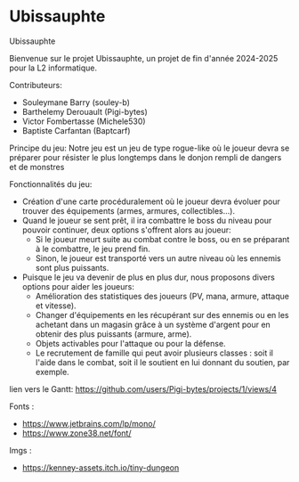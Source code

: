 # Ubissauphte
Ubissauphte

Bienvenue sur le projet Ubissauphte, un projet de fin d'année 2024-2025 pour la L2 informatique.

Contributeurs:
- Souleymane Barry (souley-b)
- Barthelemy Derouault (Pigi-bytes)
- Victor Fombertasse (Michele530)
- Baptiste Carfantan (Baptcarf)

Principe du jeu:
Notre jeu est un jeu de type rogue-like où le joueur devra se préparer pour résister le plus longtemps dans le donjon rempli de dangers et de monstres

Fonctionnalités du jeu:
- Création d'une carte procéduralement où le joueur devra évoluer pour trouver des équipements (armes, armures, collectibles...).
- Quand le joueur se sent prêt, il ira combattre le boss du niveau pour pouvoir continuer, deux options s'offrent alors au joueur:
    - Si le joueur meurt suite au combat contre le boss, ou en se préparant à le combattre, le jeu prend fin.
    - Sinon, le joueur est transporté vers un autre niveau où les ennemis sont plus puissants.
- Puisque le jeu va devenir de plus en plus dur, nous proposons divers options pour aider les joueurs:
    - Amélioration des statistiques des joueurs (PV, mana, armure, attaque et vitesse).
    - Changer d'équipements en les récupérant sur des ennemis ou en les achetant dans un magasin grâce à un système d'argent pour en obtenir des plus puissants (armure, arme).
    - Objets activables pour l'attaque ou pour la défense.
    - Le recrutement de famille qui peut avoir plusieurs classes : soit il l'aide dans le combat, soit il le soutient en lui donnant du soutien, par exemple.


lien vers le Gantt: https://github.com/users/Pigi-bytes/projects/1/views/4


Fonts :
- https://www.jetbrains.com/lp/mono/
- https://www.zone38.net/font/

Imgs : 
- https://kenney-assets.itch.io/tiny-dungeon
